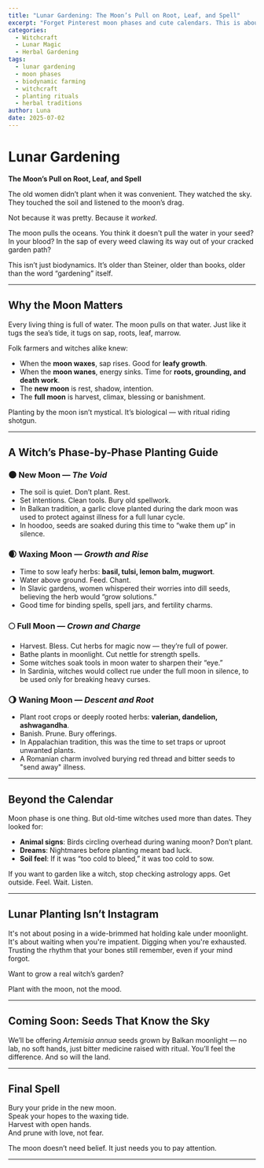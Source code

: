 ```yaml
---
title: "Lunar Gardening: The Moon’s Pull on Root, Leaf, and Spell"
excerpt: "Forget Pinterest moon phases and cute calendars. This is about sowing when the blood of the land listens, when roots obey the tide. Real lunar planting isn’t aesthetic — it’s survival. Here's how to do it like the old ones did."
categories:
  - Witchcraft
  - Lunar Magic
  - Herbal Gardening
tags:
  - lunar gardening
  - moon phases
  - biodynamic farming
  - witchcraft
  - planting rituals
  - herbal traditions
author: Luna
date: 2025-07-02
---
```


# Lunar Gardening  
**The Moon’s Pull on Root, Leaf, and Spell**

The old women didn’t plant when it was convenient. They watched the sky. They touched the soil and listened to the moon’s drag.  

Not because it was pretty. Because it *worked*.  

The moon pulls the oceans. You think it doesn't pull the water in your seed? In your blood? In the sap of every weed clawing its way out of your cracked garden path?

This isn’t just biodynamics. It’s older than Steiner, older than books, older than the word “gardening” itself.

---

## Why the Moon Matters

Every living thing is full of water. The moon pulls on that water. Just like it tugs the sea’s tide, it tugs on sap, roots, leaf, marrow.  

Folk farmers and witches alike knew:

- When the **moon waxes**, sap rises. Good for **leafy growth**.  
- When the **moon wanes**, energy sinks. Time for **roots, grounding, and death work**.  
- The **new moon** is rest, shadow, intention.  
- The **full moon** is harvest, climax, blessing or banishment.

Planting by the moon isn’t mystical. It’s biological — with ritual riding shotgun.

---

## A Witch’s Phase-by-Phase Planting Guide

### 🌑 **New Moon** — *The Void*  
- The soil is quiet. Don’t plant. Rest.  
- Set intentions. Clean tools. Bury old spellwork.  
- In Balkan tradition, a garlic clove planted during the dark moon was used to protect against illness for a full lunar cycle.  
- In hoodoo, seeds are soaked during this time to “wake them up” in silence.

### 🌒 **Waxing Moon** — *Growth and Rise*  
- Time to sow leafy herbs: **basil, tulsi, lemon balm, mugwort**.  
- Water above ground. Feed. Chant.  
- In Slavic gardens, women whispered their worries into dill seeds, believing the herb would “grow solutions.”  
- Good time for binding spells, spell jars, and fertility charms.

### 🌕 **Full Moon** — *Crown and Charge*  
- Harvest. Bless. Cut herbs for magic now — they’re full of power.  
- Bathe plants in moonlight. Cut nettle for strength spells.  
- Some witches soak tools in moon water to sharpen their “eye.”  
- In Sardinia, witches would collect rue under the full moon in silence, to be used only for breaking heavy curses.

### 🌖 **Waning Moon** — *Descent and Root*  
- Plant root crops or deeply rooted herbs: **valerian, dandelion, ashwagandha**.  
- Banish. Prune. Bury offerings.  
- In Appalachian tradition, this was the time to set traps or uproot unwanted plants.  
- A Romanian charm involved burying red thread and bitter seeds to "send away" illness.

---

## Beyond the Calendar

Moon phase is one thing. But old-time witches used more than dates. They looked for:

- **Animal signs**: Birds circling overhead during waning moon? Don’t plant.  
- **Dreams**: Nightmares before planting meant bad luck.  
- **Soil feel**: If it was “too cold to bleed,” it was too cold to sow.

If you want to garden like a witch, stop checking astrology apps. Get outside. Feel. Wait. Listen.

---

## Lunar Planting Isn’t Instagram

It's not about posing in a wide-brimmed hat holding kale under moonlight. It's about waiting when you're impatient. Digging when you're exhausted. Trusting the rhythm that your bones still remember, even if your mind forgot.

Want to grow a real witch’s garden?

Plant with the moon, not the mood.

---

## Coming Soon: Seeds That Know the Sky

We’ll be offering *Artemisia annua* seeds grown by Balkan moonlight — no lab, no soft hands, just bitter medicine raised with ritual. You’ll feel the difference. And so will the land.

---

## Final Spell

Bury your pride in the new moon.  
Speak your hopes to the waxing tide.  
Harvest with open hands.  
And prune with love, not fear.

The moon doesn’t need belief. It just needs you to pay attention.

---

